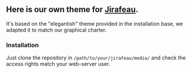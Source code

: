 ## Here is our own theme for [Jirafeau](https://gitlab.com/mojo42/Jirafeau).

It's based on the "elegantish" theme provided in the installation base, we adapted it to match our graphical charter.

### Installation
Just clone the repository in `/path/to/your/jirafeau/media/` and check the access rights match your web-server user.
